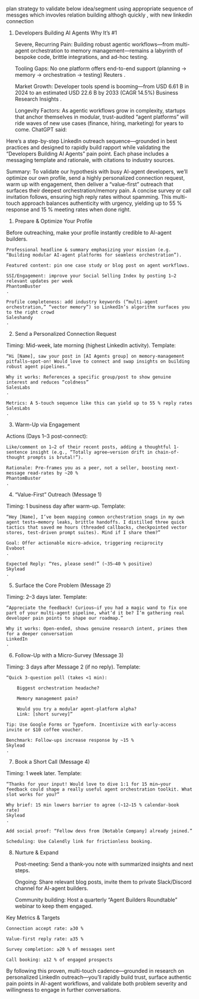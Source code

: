plan strategy to validate below idea/segment using appropriate sequence of messges which invovles relation building althogh quickly , with new linkedin connection

1. Developers Building AI Agents
Why It’s #1

    Severe, Recurring Pain: Building robust agentic workflows—from multi-agent orchestration to memory management—remains a labyrinth of bespoke code, brittle integrations, and ad-hoc testing.

    Tooling Gaps: No one platform offers end-to-end support (planning → memory → orchestration → testing)
    Reuters
    .

    Market Growth: Developer tools spend is booming—from USD 6.61 B in 2024 to an estimated USD 22.6 B by 2033 (CAGR 14.5%)
    Business Research Insights
    .

    Longevity Factors: As agentic workflows grow in complexity, startups that anchor themselves in modular, trust-audited “agent platforms” will ride waves of new use cases (finance, hiring, marketing) for years to come.
ChatGPT said:

Here’s a step-by-step LinkedIn outreach sequence—grounded in best practices and designed to rapidly build rapport while validating the “Developers Building AI Agents” pain point. Each phase includes a messaging template and rationale, with citations to industry sources.

Summary:
To validate our hypothesis with busy AI-agent developers, we’ll optimize our own profile, send a highly personalized connection request, warm up with engagement, then deliver a “value-first” outreach that surfaces their deepest orchestration/memory pain. A concise survey or call invitation follows, ensuring high reply rates without spamming. This multi-touch approach balances authenticity with urgency, yielding up to 55 % response and 15 % meeting rates when done right.
1. Prepare & Optimize Your Profile

Before outreaching, make your profile instantly credible to AI-agent builders.

    Professional headline & summary emphasizing your mission (e.g. “Building modular AI-agent platforms for seamless orchestration”).

    Featured content: pin one case study or blog post on agent workflows.

    SSI/Engagement: improve your Social Selling Index by posting 1–2 relevant updates per week
    PhantomBuster
    .

    Profile completeness: add industry keywords (“multi-agent orchestration,” “vector memory”) so LinkedIn’s algorithm surfaces you to the right crowd
    Saleshandy
    .

2. Send a Personalized Connection Request

Timing: Mid-week, late morning (highest LinkedIn activity).
Template:

    “Hi [Name], saw your post in [AI Agents group] on memory-management pitfalls—spot-on! Would love to connect and swap insights on building robust agent pipelines.”

    Why it works: References a specific group/post to show genuine interest and reduces “coldness”
    SalesLabs
    .

    Metrics: A 5-touch sequence like this can yield up to 55 % reply rates
    SalesLabs
    .

3. Warm-Up via Engagement

Actions (Days 1–3 post-connect):

    Like/comment on 1–2 of their recent posts, adding a thoughtful 1-sentence insight (e.g., “Totally agree—version drift in chain-of-thought prompts is brutal!”).

    Rationale: Pre-frames you as a peer, not a seller, boosting next-message read‐rates by ~20 %
    PhantomBuster
    .

4. “Value-First” Outreach (Message 1)

Timing: 1 business day after warm-up.
Template:

    “Hey [Name], I’ve been mapping common orchestration snags in my own agent tests—memory leaks, brittle handoffs. I distilled three quick tactics that saved me hours (threaded callbacks, checkpointed vector stores, test-driven prompt suites). Mind if I share them?”

    Goal: Offer actionable micro-advice, triggering reciprocity
    Evaboot
    .

    Expected Reply: “Yes, please send!” (~35–40 % positive)
    Skylead
    .

5. Surface the Core Problem (Message 2)

Timing: 2–3 days later.
Template:

    “Appreciate the feedback! Curious—if you had a magic wand to fix one part of your multi-agent pipeline, what’d it be? I’m gathering real developer pain points to shape our roadmap.”

    Why it works: Open-ended, shows genuine research intent, primes them for a deeper conversation
    LinkedIn
    .

6. Follow-Up with a Micro-Survey (Message 3)

Timing: 3 days after Message 2 (if no reply).
Template:

    “Quick 3-question poll (takes <1 min):

        Biggest orchestration headache?

        Memory management pain?

        Would you try a modular agent-platform alpha?
        Link: [short survey]”

    Tip: Use Google Forms or Typeform. Incentivize with early-access invite or $10 coffee voucher.

    Benchmark: Follow-ups increase response by ~15 %
    Skylead
    .

7. Book a Short Call (Message 4)

Timing: 1 week later.
Template:

    “Thanks for your input! Would love to dive 1:1 for 15 min—your feedback could shape a really useful agent orchestration toolkit. What slot works for you?”

    Why brief: 15 min lowers barrier to agree (~12–15 % calendar-book rate)
    Skylead
    .

    Add social proof: “Fellow devs from [Notable Company] already joined.”

    Scheduling: Use Calendly link for frictionless booking.

8. Nurture & Expand

    Post-meeting: Send a thank-you note with summarized insights and next steps.

    Ongoing: Share relevant blog posts, invite them to private Slack/Discord channel for AI-agent builders.

    Community building: Host a quarterly “Agent Builders Roundtable” webinar to keep them engaged.

Key Metrics & Targets

    Connection accept rate: ≥30 %

    Value-first reply rate: ≥35 %

    Survey completion: ≥20 % of messages sent

    Call booking: ≥12 % of engaged prospects

By following this proven, multi-touch cadence—grounded in research on personalized LinkedIn outreach—you’ll rapidly build trust, surface authentic pain points in AI-agent workflows, and validate both problem severity and willingness to engage in further conversations.
